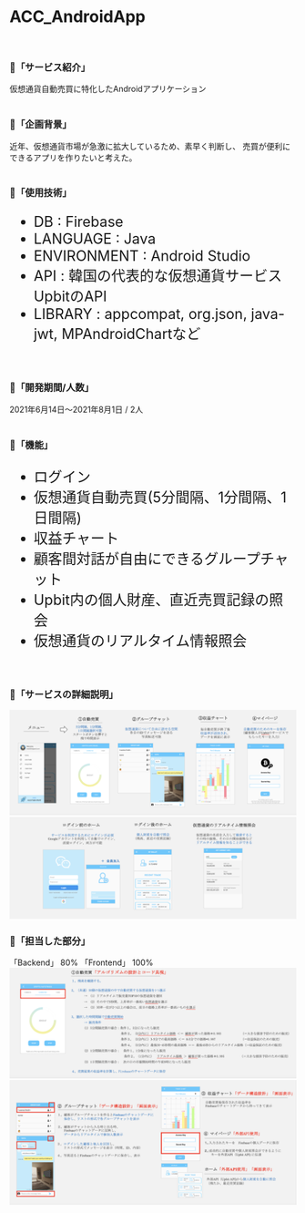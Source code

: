 # ACC_AndroidApp
<br>
<h3>📍「サービス紹介」</h3>
仮想通貨自動売買に特化したAndroidアプリケーション
<br>
<br>
<h3>📍「企画背景」</h3>
近年、仮想通貨市場が急激に拡大しているため、素早く判断し、
売買が便利にできるアプリを作りたいと考えた。
<br>
<br>
<h3>📍「使用技術」</h3>
<ul style="font-size: 25px;">
  <li>DB : Firebase</li>
  <li>LANGUAGE : Java</li>
  <li>ENVIRONMENT : Android Studio</li>
  <li>API : 韓国の代表的な仮想通貨サービスUpbitのAPI</li>
  <li>LIBRARY : appcompat, org.json, java-jwt, MPAndroidChartなど</li>
</ul>
<br>
<h3>📍「開発期間/人数」</h3>
2021年6月14日～2021年8月1日 / 2人
<br>
<br>
<h3>📍「機能」</h3>
<ul style="font-size: 25px;">
  <li>ログイン</li>
  <li>仮想通貨自動売買(5分間隔、1分間隔、1日間隔)</li>
  <li>収益チャート</li>
  <li>顧客間対話が自由にできるグループチャット</li>
  <li>Upbit内の個人財産、直近売買記録の照会</li>
  <li>仮想通貨のリアルタイム情報照会</li>
</ul>
<br>
<h3>📍「サービスの詳細説明」</h3>
<img alt="service_1" src="./portfolio/service_1.png">
<img alt="service_2" src="./portfolio/service_2.png">
<br>
<h3>📍「担当した部分」</h3>
「Backend」 80% 「Frontend」 100% <br>
<img alt="service_1" src="./portfolio/mypart_1.png">
<img alt="service_1" src="./portfolio/mypart_2.png">


